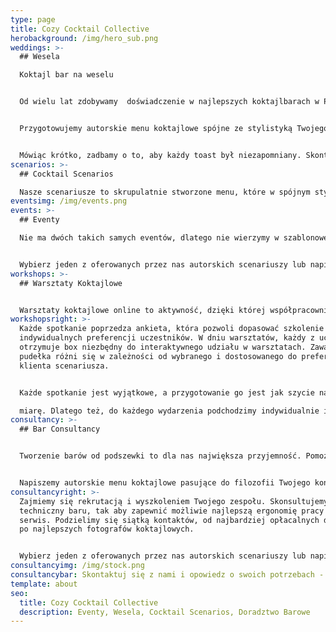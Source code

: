 ```yaml
---
type: page
title: Cozy Cocktail Collective
herobackground: /img/hero_sub.png
weddings: >-
  ## Wesela

  Koktajl bar na weselu


  Od wielu lat zdobywamy  doświadczenie w najlepszych koktajlbarach w Polsce in a świecie. Teraz przeniesiemy najwyższą jakość w organizacji i obsłudze baru na Twoje wesele.


  Przygotowujemy autorskie menu koktajlowe spójne ze stylistyką Twojego przyjęcia, zaaranżujemy bar, dobierzemy wina i przaygotujemy selekcję alkoholi premium.


  Mówiąc krótko, zadbamy o to, aby każdy toast był niezapomniany. Skontaktuj się z nami, opowiedz nam o swoim wymarzonym weselu, a my przygotujemy Tobie spersonalizowaną ofertę.
scenarios: >-
  ## Cocktail Scenarios

  Nasze scenariusze to skrupulatnie stworzone menu, które w spójnym stylu łączą ze sobą koktajle wytrawne i słodkie, długie i krótkie, intensywne i orzeźwiające. Dzięki temu każdy z gości Twojego wydarzenia będzie mógł odnaleźć coś dla siebie. Każdy z koktajli bazujemy na najwyższej jakości alkoholach, a wszystkie składniki przygotowujemy sami według naszych receptur w duchu zero waste. Jeżeli nie znalazłeś scenariusza dla siebie - nie martw się - z wielką przyjemnością napiszemy spersonalizowane menu dostosowane do Twoich wizji i potrzeb.
eventsimg: /img/events.png
events: >-
  ## Eventy 

  Nie ma dwóch takich samych eventów, dlatego nie wierzymy w szablonowe rozwiązania. Niezależnie od tego czy organizujesz dużą , firmową imprezę czy też potrzebujesz kamerlanej usługi barowej na prywatne spotkanie - chętnie Ci pomożemy.


  Wybierz jeden z oferowanych przez nas autorskich scenariuszy lub napisz do nas, i pozwól nam zaprojektować bar na Twoje wydarzenie.
workshops: >-
  ## Warsztaty Koktajlowe


  Warsztaty koktajlowe online to aktywność, dzięki której współpracownicy nie tylko się zintegrują, ale również będą mieli szansę zdobyć nowe umiejętności. Nauczymy obsługi podstawowego sprzętu barmańskiego, opowiemy o historii wybranych koktajli i podpowiemy jak przygotować składniki i półprodukty. Dzięki nowo zdobytym umiejętnościom będziecie mogli raczyć siebie i innych pysznymi koktajlami w domowym zaciszu.
workshopsright: >-
  Każde spotkanie poprzedza ankieta, która pozwoli dopasować szkolenie do
  indywidualnych preferencji uczestników. W dniu warsztatów, każdy z uczestników
  otrzymuje box niezbędny do interaktywnego udziału w warsztatach. Zawartość
  pudełka różni się w zależności od wybranego i dostosowanego do preferencji
  klienta scenariusza. 


  Każde spotkanie jest wyjątkowe, a przygotowanie go jest jak szycie na

  miarę. Dlatego też, do każdego wydarzenia podchodzimy indywidualnie i ustalamy jego koszt na podstawie potrzeb i preferencji klienta.
consultancy: >-
  ## Bar Consultancy


  Tworzenie barów od podszewki to dla nas największa przyjemność. Pomożemy Ci zarówno jeżeli masz już funkcjonujący bar i chcesz usprawnić działalnośc tej częsci restauracji, a także jeśli potrzebujesz doradztwa przy całkowicie nowym projekcie


  Napiszemy autorskie menu koktajlowe pasujące do filozofii Twojego konceptu, wyselekcjonujemy wina, piwa, alkohole mocne oraz napoje bezalkoholowe. Rozpiszemy receptury, wyliczymy marżę i odpowiednio wycenimy wszystkie pozycje w menu
consultancyright: >-
  Zajmiemy się rekrutacją i wyszkoleniem Twojego zespołu. Skonsultujemy projekt
  techniczny baru, tak aby zapewnić możliwie najlepszą ergonomię pracy i sprawny
  serwis. Podzielimy się siątką kontaktów, od najbardziej opłacalnych dostawców
  po najlepszych fotografów koktajlowych.


  Wybierz jeden z oferowanych przez nas autorskich scenariuszy lub napisz do nas, i pozwól nam zaprojektować bar na Twoje wydarzenie.
consultancyimg: /img/stock.png
consultancybar: Skontaktuj się z nami i opowiedz o swoich potrzebach - my zajmiemy się resztą.
template: about
seo:
  title: Cozy Cocktail Collective
  description: Eventy, Wesela, Cocktail Scenarios, Doradztwo Barowe
---
```

